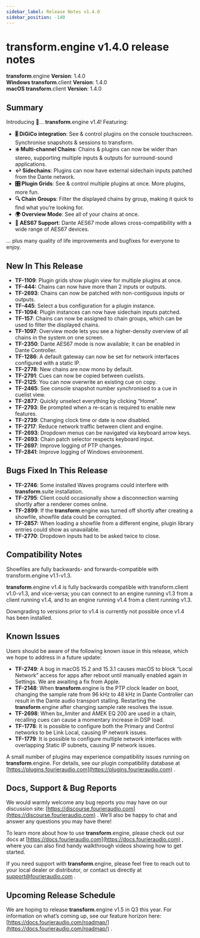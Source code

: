 ```yaml
---
sidebar_label: Release Notes v1.4.0
sidebar_position: -140
---
```


# transform.engine v1.4.0 release notes

**transform**.engine **Version**: 1.4.0  
**Windows transform**.client **Version**: 1.4.0  
**macOS transform**.client **Version**: 1.4.0

## Summary

Introducing 🥁... **transform**.engine v1.4\! Featuring:

* **🎚️ DiGiCo integration**: See & control plugins on the console touchscreen. Synchronise snapshots & sessions to transform.  
* **❇️ Multi-channel Chains**: Chains & plugins can now be wider than stereo, supporting multiple inputs & outputs for surround-sound applications.  
* **↩️ Sidechains**: Plugins can now have external sidechain inputs patched from the Dante network.  
* **🎛️ Plugin Grids**: See & control multiple plugins at once. More plugins, more fun.  
* **🔍 Chain Groups**: Filter the displayed chains by group, making it quick to find what you’re looking for.  
* **🌍 Overview Mode**: See all of your chains at once.  
* **🔌 AES67 Support**: Dante AES67 mode allows cross-compatibility with a wide range of AES67 devices.

… plus many quality of life improvements and bugfixes for everyone to enjoy.

## New In This Release

- **TF-1109**: Plugin grids show plugin view for multiple plugins at once.  
- **TF-444:** Chains can now have more than 2 inputs or outputs.  
- **TF-2693**: Chains can now be patched with non-contiguous inputs or outputs.  
- **TF-445**: Select a bus configuration for a plugin instance.  
- **TF-1094**: Plugin instances can now have sidechain inputs patched.  
- **TF-157**: Chains can now be assigned to chain groups, which can be used to filter the displayed chains.  
- **TF-1097**: Overview mode lets you see a higher-density overview of all chains in the system on one screen.  
- **TF-2350**: Dante AES67 mode is now available; it can be enabled in Dante Controller.  
- **TF-1286**: A default gateway can now be set for network interfaces configured with a static IP.  
- **TF-2778**: New chains are now mono by default.  
- **TF-2791**: Cues can now be copied between cuelists.  
- **TF-2125**: You can now overwrite an existing cue on copy.  
- **TF-2465**: See console snapshot number synchronised to a cue in cuelist view.  
- **TF-2877**: Quickly unselect everything by clicking “Home”.  
- **TF-2793**: Be prompted when a re-scan is required to enable new features.  
- **TF-2739**: Changing clock time or date is now disabled.  
- **TF-2717**: Reduce network traffic between client and engine.  
- **TF-2693**: Dropdown menus can be navigated via keyboard arrow keys.  
- **TF-2693**: Chain patch selector respects keyboard input.  
- **TF-2697**: Improve logging of PTP changes.  
- **TF-2841**: Improve logging of Windows environment.

## Bugs Fixed In This Release

- **TF-2746**: Some installed Waves programs could interfere with **transform**.suite installation.  
- **TF-2795**: Client could occasionally show a disconnection warning shortly after a renderer comes online.  
- **TF-2899**: If the **transform**.engine was turned off shortly after creating a showfile, showfile data could be corrupted.  
- **TF-2857:** When loading a showfile from a different engine, plugin library entries could show as unavailable.  
- **TF-2770**: Dropdown inputs had to be asked twice to close.

## Compatibility Notes

Showfiles are fully backwards- and forwards-compatible with transform.engine v1.1-v1.3.

**transform**.engine v1.4 is fully backwards compatible with transform.client v1.0-v1.3, and vice-versa; you can connect to an engine running v1.3 from a client running v1.4, and to an engine running v1.4 from a client running v1.3.

Downgrading to versions prior to v1.4 is currently not possible once v1.4 has been installed.

## Known Issues

Users should be aware of the following known issue in this release, which we hope to address in a future update:

- **TF-2749**: A bug in macOS 15.2 and 15.3.1 causes macOS to block “Local Network” access for apps after reboot until manually enabled again in Settings. We are awaiting a fix from Apple.  
- **TF-2148**: When **transform**.engine is the PTP clock leader on boot, changing the sample rate from 96 kHz to 48 kHz in Dante Controller can result in the Dante audio transport stalling. Restarting the **transform**.engine after changing sample rate resolves the issue.  
- **TF-2698**: When bx\_limiter and AMEK EQ 200 are used in a chain, recalling cues can cause a momentary increase in DSP load.  
- **TF-1778**: It is possible to configure both the Primary and Control networks to be Link Local, causing IP network issues.  
- **TF-1779**: It is possible to configure multiple network interfaces with overlapping Static IP subnets, causing IP network issues.

A small number of plugins may experience compatibility issues running on **transform**.engine. For details, see our plugin compatibility database at [https://plugins.fourieraudio.com](https://plugins.fourieraudio.com) .

## Docs, Support & Bug Reports

We would warmly welcome any bug reports you may have on our discussion site: [https://discourse.fourieraudio.com](https://discourse.fourieraudio.com) . We’ll also be happy to chat and answer any questions you may have there\!

To learn more about how to use **transform**.engine, please check out our docs at [https://docs.fourieraudio.com](https://docs.fourieraudio.com) , where you can also find handy walkthrough videos showing how to get started.

If you need support with **transform**.engine, please feel free to reach out to your local dealer or distributor, or contact us directly at [support@fourieraudio.com](mailto:support@fourieraudio.com) .

## Upcoming Release Schedule

We are hoping to release **transform**.engine v1.5 in Q3 this year. For information on what’s coming up, see our feature horizon here: [https://docs.fourieraudio.com/roadmap/](https://docs.fourieraudio.com/roadmap/) .
